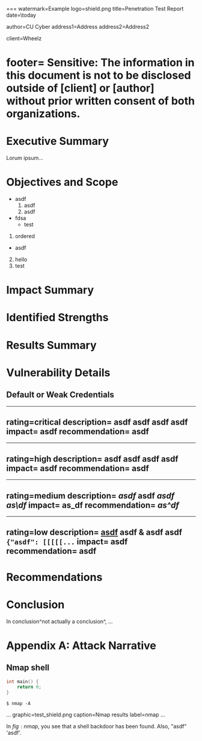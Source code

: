 ===
watermark=Example
logo=shield.png
title=Penetration Test Report
date=\today

author=CU Cyber
address1=Address
address2=Address2

client=Wheelz

footer=
	Sensitive: The information in this document is not to be disclosed outside of [client] or [author] without prior written consent of both organizations.
===

# Executive Summary

Lorum ipsum...

# Objectives and Scope

* asdf
  1. asdf
  2. asdf
* fdsa
  - test

1. ordered
  * asdf
2. hello
2. test

# Impact Summary

# Identified Strengths

# Results Summary

# Vulnerability Details

## Default or Weak Credentials

---
rating=critical
description=
	asdf
	asdf
	asdf
	asdf
impact=
	asdf
recommendation=
	asdf
---

---
rating=high
description=
	asdf
	asdf
	asdf
	asdf
impact=
	asdf
recommendation=
	asdf
---

---
rating=medium
description=
	*asdf*
	**asdf**
	***asdf***
	_as\\df_
impact=
	__as\_df__
recommendation=
	___as\^df___
---

---
rating=low
description=
	[asdf](https://cucyber.net/)
	asdf & asdf
	asdf
	`{"asdf": [[[[[...`
impact=
	asdf
recommendation=
	asdf
---

# Recommendations

# Conclusion

In conclusion^not actually a conclusion^, ...


# Appendix A: Attack Narrative

## Nmap shell

```c
int main() {
	return 0;
}
```

```
$ nmap -A 
```

...
graphic=test_shield.png
caption=Nmap results
label=nmap
...

In $fig:nmap$, you see that a shell backdoor has been found. Also, "asdf" 'asdf'.
